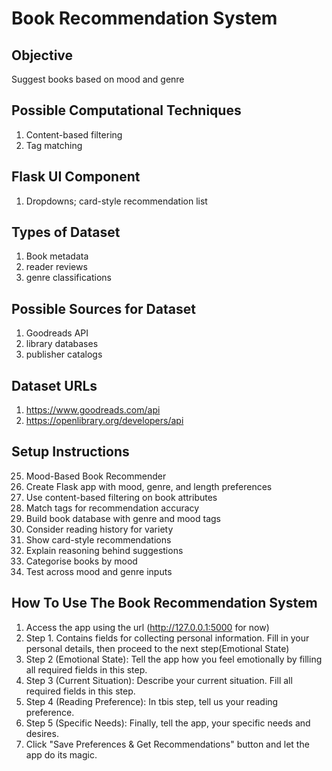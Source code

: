 # Book Recommendation System

## Objective
Suggest books based on mood and genre

## Possible Computational Techniques
1. Content-based filtering
2. Tag matching

## Flask UI Component
1. Dropdowns; card-style recommendation list

## Types of Dataset
1. Book metadata
2. reader reviews
3. genre classifications

## Possible Sources for Dataset
1. Goodreads API
2. library databases
3. publisher catalogs

## Dataset URLs
1. https://www.goodreads.com/api
2. https://openlibrary.org/developers/api

## Setup Instructions
25. Mood-Based Book Recommender
1. Create Flask app with mood, genre, and length preferences
2. Use content-based filtering on book attributes
3. Match tags for recommendation accuracy
4. Build book database with genre and mood tags
5. Consider reading history for variety
6. Show card-style recommendations
7. Explain reasoning behind suggestions
8. Categorise books by mood
9. Test across mood and genre inputs

## How To Use The Book Recommendation System
1. Access the app using the url (http://127.0.0.1:5000 for now)
2. Step 1. Contains fields for collecting personal information. Fill in your personal details, then proceed to the next step(Emotional State)
3. Step 2 (Emotional State): Tell the app how you feel emotionally by filling all required fields in this step.
4. Step 3 (Current Situation): Describe your current situation. Fill all required fields in this step.
5. Step 4 (Reading Preference): In tbis step, tell us your reading preference.
6. Step 5 (Specific Needs): Finally, tell the app, your specific needs and desires.
7. Click "Save Preferences & Get Recommendations" button and let the app do its magic.


